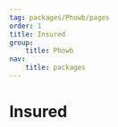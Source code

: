 ```yaml
---
tag: packages/Phowb/pages
order: 1
title: Insured
group:
    title: Phowb
nav:
    title: packages
---
```


# Insured

